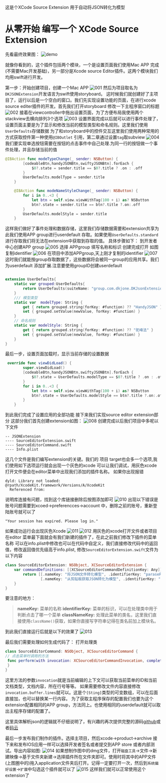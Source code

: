 这是个XCode Source Extension 用于自动将JSON转化为模型
# 从零开始 编写一个 XCode Source Extension 

先看最终效果图：
![demo](./image/demo.gif)

就像你看到的，这个插件包括两个模块，一个是设置页面我们使用Mac APP 完成(不需要Mac开发基础)，另一部分是Xcode source Editor插件。这两个模块我们均用swift进行开发。

第一步：开始创建项目，创建一个Mac APP
![001](./image/001.png)
然后为项目取名为`DKJSONExtension`开发语言为swift使用storyboard。
这时候我们就创建好了主项目了，运行以后是一个空白的窗口。我们先实现设置功能的页面，在进行xcode source editer插件的开发。首先我们打开storyboard
修改一下主程序窗口的标题
![002](./image/002.png)
接着在viewcontroller中拖出设置页面，为了方便布局我使用两个stackview去横向排列3个选项
![003](./image/003.png)
设置界面完成以后就可以进行事件处理了，设置页面主要是为了显示和修改当前的模型类型和命名规则。这里我们使用`UserDefaults`存储数据
为了和storyboard中的控件交互这里我们使用两种常用的方式获取控件第一种使用`@IBOutlet` 引用，第二章通过设置`tag`取subview
![004](./image/004.png)
我们要实现单选按钮需要在按钮的点击事件中自己处理.为同一行的按钮做一个事件处理，并且存储当前的值
```swift
@IBAction func modeTypeChange(_ sender: NSButton) {
        [codeableBtn,handyJSONBtn,swiftyJSONBtn].forEach {
            $0?.state = sender.title == $0?.title ? .on : .off
        }
        UserDefaults.modelType = sender.title 
    }

    @IBAction func modeNameStyleChange(_ sender: NSButton) {
        for i in 0..<3 {
            let btn = self.view.viewWithTag(100 + i) as? NSButton
            btn?.state = sender.title == btn?.title ?.on:.off
        }
        UserDefaults.modelStyle = sender.title
    }
```
这样我们做好了事件处理和数据存储，这里我们存储数据需要和extension共享为此我们使用APP group进行userdefault 存取。如果使用`UserDefaults.standard`进行存取我们将无法在extension中获取到存取的值。
具体步骤如下：
到开发者中心创建APP group
![005](./image/005.png)
选择 APPgroup 填写名称和标识
创建完成打开
如图复制identifier
![006](./image/006.png)
在项目中添加APPgroup,天上刚才复制的identifier
![007](./image/007.png)
这时我们就能按group存取数据了，这些数据将会被同一group的应用共享。我们为userdefault 添加扩展.注意要使用groupID创建userdefault
```swift

extension UserDefaults{
    static var grouped:UserDefaults{
        return UserDefaults(suiteName: "group.com.dkjone.DKJsonExtension") ?? standard
    }
    /// 模型类型
    static var  modelType: String {
        get { return grouped.string(forKey: #function) ?? "HandyJSON" }
        set { grouped.setValue(newValue, forKey: #function) }
    }
    // 命名规则
    static var modelStyle: String {
        get { return grouped.string(forKey: #function) ?? "驼峰法" }
        set { grouped.setValue(newValue, forKey: #function) }
    }
}
```
最后一步，设置页面加载时，显示当前存储的设置数据
```swift 
 override func viewDidLoad() {
        super.viewDidLoad()
        [codeableBtn,handyJSONBtn,swiftyJSONBtn].forEach {
            $0?.state = UserDefaults.modelType == $0?.title ? .on : .off
        }
        for i in 0..<3 {
            let btn = self.view.viewWithTag(100 + i) as? NSButton
            btn?.state = UserDefaults.modelStyle == btn?.title ?.on:.off
        }
    }
```
到此我们完成了设置应用的全部功能
接下来我们实现source editor extension部分
这部分我们首先创建extension如图：
![008](./image/008.png)
创建完成以后我们项目中多呢以下文件
```
-- JSONExtension
---- SourceEditorExtension.swift
---- SourceEditorCommand.swift
---- Info.plist
```
这几个文件是我们编写extension的关键。我们的 项目 target也会多一个选项,我们使用如下选项运行就会出现一个灰色的xcode 可以让我们调试，用灰色xcode 打开文件便会在editor菜单中出现我们添加的插件名称。
如果你出现报错
```
dyld: Library not loaded: @rpath/XcodeKit.framework/Versions/A/XcodeKit
  Referenced from: 
```
说明库连接有问题，找到这个库链接删除后按图添加即可
![010](./image/010.png)
出现以下错误是账号问题需要到xcoed->preferencces->account 中，删除之前的账号，重新登陆账号就可以了
```
"Your session has expired. Please log in."
```
如果成功运行会出现灰色Xcode
![011](./image/011.png)
![012](012.png)
用灰色的xcode打开文件或者项目在editor 菜单最下面就会有我们新建的插件了，在此之前我们修改下插件的菜单名称
可以在info.plist中修改也可以在代码中自定义，我们直接修改代码中的返回值，修改返回值优先级高于info.plist,
修改`SourceEditorExtension.swift`文件为以下内容
```swift 
class SourceEditorExtension: NSObject, XCSourceEditorExtension {
    var commandDefinitions: [[XCSourceEditorCommandDefinitionKey: Any]] {
        return [[.nameKey: "将JSON文件转化模型", .identifierKey: "paraseFile", .classNameKey: SourceEditorCommand.className()],
                [.nameKey: "从剪贴板获取JSON转化为模型", .identifierKey: "parasePasteboard", .classNameKey: SourceEditorCommand.className()]]
    }
}
```
要注意的地方：
> **nameKey:** 菜单的名称
> **identifierKey:** 菜单的标识，可以在处理类中用于判断点击了哪一个菜单
> **classNameKey:**  处理此菜单的类名，这里我们直接使用`className()`获取，如果你直接写字符串记得在类名前加上模块名。

到此我们直接运行后就是以下的效果了
![013](./image/013.png)

最后我们需要处理如何生成代码了：
打开处理类
```swift
class SourceEditorCommand: NSObject, XCSourceEditorCommand {
// 点击菜单时调用的方法
 func perform(with invocation: XCSourceEditorCommandInvocation, completionHandler: @escaping (Error?) -> Void) {
 }
}
```

这里方法的参数`invocation`就是当前编辑的上下文可以获取当前菜单的ID和当前文档类型，文档内容，所在行号等等。
如果需要修改文件内容直接修改`invocation.buffer.lines`就可以。这是个`[Sting]`类型的可变数组，可以在后面直接加，也可以替换某一行内容。
为了获取主程序保存的配置我们也要为这个extension配置相同的APP group，方法同上。也使用相同的userdefault就可以取出主程序存储的配置了。

这里具体解析json的逻辑就不仔细说明了，有兴趣的再次提供完整的源码[github]()或者[码云]()

最后一步发布我们制作的插件。选择主项目，然后xcode->product->archive 接下来和发布IOS应用一样可以选择开发者签名或者提交到APP store 或者内部测试。导出内容如图:
![014](./image/014.png)
如果想制作图中的dmg文件，打开`磁盘工具`->文件->新建映像->基于文件夹新建->选择插件所在文件夹即可。使用时将其中的APP文件(上图圈中的)拖入application文件夹后打开。记得一定要打开一次，然后到`系统偏好设置`->`扩展`中勾选这个插件就可以了
![015](./image/015.png)
这样我们就可以正常使用这个extension了